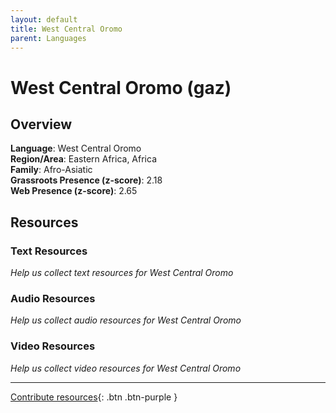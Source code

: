```yaml
---
layout: default
title: West Central Oromo
parent: Languages
---
```


# West Central Oromo (gaz)

## Overview

**Language**: West Central Oromo  
**Region/Area**: Eastern Africa, Africa  
**Family**: Afro-Asiatic  
**Grassroots Presence (z-score)**: 2.18  
**Web Presence (z-score)**: 2.65  

## Resources

### Text Resources
*Help us collect text resources for West Central Oromo*

### Audio Resources
*Help us collect audio resources for West Central Oromo*

### Video Resources
*Help us collect video resources for West Central Oromo*

---

[Contribute resources](https://forms.office.com/e/1SfLJx3u1r){: .btn .btn-purple }
